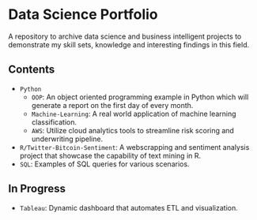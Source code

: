 # Data Science Portfolio
A repository to archive data science and business intelligent projects to demonstrate my skill sets, knowledge and interesting findings in this field.

## Contents
* `Python`
  * `OOP`: An object oriented programming example in Python which will generate a report on the first day of every month.
  * `Machine-Learning`: A real world application of machine learning classification.
  * `AWS`: Utilize cloud analytics tools to streamline risk scoring and underwriting pipeline.
* `R/Twitter-Bitcoin-Sentiment`: A webscrapping and sentiment analysis project that showcase the capability of text mining in R.
* `SQL`: Examples of SQL queries for various scenarios.

## In Progress
* `Tableau`: Dynamic dashboard that automates ETL and visualization.

